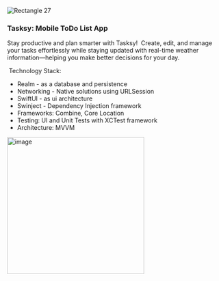 ![Rectangle 27](https://github.com/user-attachments/assets/b665fc2e-0840-4b14-9724-34433701856e)
### Tasksy: Mobile ToDo List App
Stay productive and plan smarter with Tasksy!
 Create, edit, and manage your tasks effortlessly while staying updated with real-time weather information—helping you make better decisions for your day.
 
 Technology Stack:
* Realm - as a database and persistence
* Networking - Native solutions using URLSession
* SwiftUI - as ui architecture
* Swinject - Dependency Injection framework
* Frameworks: Combine, Core Location
* Testing: UI and Unit Tests with XCTest framework
* Architecture: MVVM 


<img width="320" alt="image" src="https://github.com/user-attachments/assets/b560bc22-2f00-4403-816e-9f1e44b4230a" />
